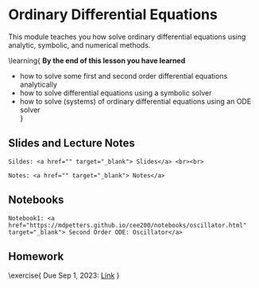 
# Ordinary Differential Equations

This module teaches you how solve ordinary differential equations using analytic, symbolic, and numerical methods.  

\learning{
**By the end of this lesson you have learned**
- how to solve some first and second order differential equations analytically
- how to solve differential equations using a symbolic solver
- how to solve (systems) of ordinary differential equations using an ODE solver  
}

## Slides and Lecture Notes

~~~
Sildes: <a href="" target="_blank"> Slides</a> <br><br>
~~~



~~~
Notes: <a href="" target="_blank"> Notes</a>
~~~


## Notebooks

~~~
Notebook1: <a href="https://mdpetters.github.io/cee200/notebooks/oscillator.html" target="_blank"> Second Order ODE: Oscillator</a>
~~~


## Homework

\exercise{
Due Sep 1, 2023: [Link](https://classroom.github.com/a/QBt9107N)
}
